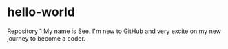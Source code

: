 # hello-world
Repository 1
My name is See. I'm new to GitHub and very excite on my new journey to become a coder. 
